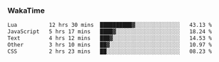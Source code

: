 ### WakaTime

<!--START_SECTION:waka-->

```txt
Lua          12 hrs 30 mins  ██████████▓░░░░░░░░░░░░░░   43.13 %
JavaScript   5 hrs 17 mins   ████▓░░░░░░░░░░░░░░░░░░░░   18.24 %
Text         4 hrs 12 mins   ███▓░░░░░░░░░░░░░░░░░░░░░   14.53 %
Other        3 hrs 10 mins   ██▓░░░░░░░░░░░░░░░░░░░░░░   10.97 %
CSS          2 hrs 23 mins   ██░░░░░░░░░░░░░░░░░░░░░░░   08.23 %
```

<!--END_SECTION:waka-->

